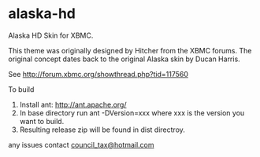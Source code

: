 alaska-hd
=========

Alaska HD Skin for XBMC. 

This theme was originally designed by Hitcher from the XBMC forums. The original concept dates back to the original Alaska skin by Ducan Harris.

See http://forum.xbmc.org/showthread.php?tid=117560 


To build

1. Install ant: http://ant.apache.org/
2. In base directory run ant -DVersion=xxx where xxx is the version you want to build.
3. Resulting release zip will be found in dist directroy.

any issues contact council_tax@hotmail.com
